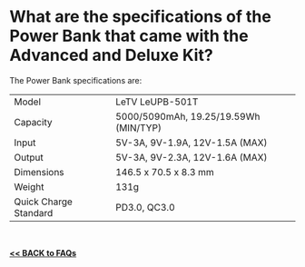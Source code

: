 # What are the specifications of the Power Bank that came with the Advanced and Deluxe Kit?

The Power Bank specifications are:  

|                         |                                      |
| ----------------------- | ------------------------------------ |
| Model                   | LeTV LeUPB-501T                      |
| Capacity                | 5000/5090mAh, 19.25/19.59Wh (MIN/TYP)|
| Input                   | 5V-3A, 9V-1.9A, 12V-1.5A (MAX)       |
| Output                  | 5V-3A, 9V-2.3A, 12V-1.6A (MAX)       |
| Dimensions              | 146.5 x 70.5 x 8.3 mm                |
| Weight                  | 131g                                 |
| Quick Charge Standard   | PD3.0, QC3.0                         |

<br>

[**<< BACK to FAQs**](https://github.com/Pearl-852/CrowPi2/blob/main/faq/TOC-FAQ.md#frequently-asked-questions)

